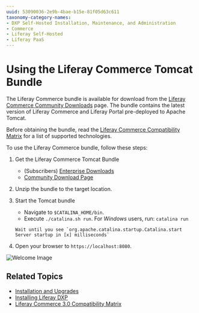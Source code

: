 ```yaml
---
uuid: 53090036-2e9b-4bae-b15e-81f05d63c611
taxonomy-category-names:
- DXP Self-Hosted Installation, Maintenance, and Administration
- Commerce
- Liferay Self-Hosted
- Liferay PaaS
---
```

# Using the Liferay Commerce Tomcat Bundle

The Liferay Commerce bundle is available for download from the [Liferay Commerce Community Downloads](https://commerce.liferay.dev/download) page. The bundle contains the latest version of Liferay Commerce and Liferay Portal pre-deployed to Apache Tomcat.

Before obtaining the bundle, read the [Liferay Commerce Compatibility Matrix](https://help.liferay.com/hc/en-us/articles/360049238151) for a list of supported technologies.

To use the Liferay Commerce bundle, follow these steps:

1. Get the Liferay Commerce Tomcat Bundle

    * (Subscribers) [Enterprise Downloads](https://customer.liferay.com/downloads?p_p_id=com_liferay_osb_customer_downloads_display_web_DownloadsDisplayPortlet&_com_liferay_osb_customer_downloads_display_web_DownloadsDisplayPortlet_productAssetCategoryId=118190997&_com_liferay_osb_customer_downloads_display_web_DownloadsDisplayPortlet_fileTypeAssetCategoryId=118191001)
    * [Community Download Page](https://www.liferay.com/downloads-community)

1. Unzip the bundle to the target location.

1. Start the Tomcat bundle
    * Navigate to `$CATALINA_HOME/bin`.
    * Execute `./catalina.sh run`. For *Windows* users, run: `catalina run`

    ```{tip}
    Wait until you see `org.apache.catalina.startup.Catalina.start Server startup in [x] milliseconds`
    ```

1. Open your browser to `https://localhost:8080`.

![Welcome Image](./using-the-liferay-commerce-tomcat-bundle/images/01.png)

## Related Topics

* [Installation and Upgrades](../../installation-and-upgrades.md)
* [Installing Liferay DXP](https://learn.liferay.com/w/dxp/installation-and-upgrades/installing-liferay/installing-a-liferay-tomcat-bundle)
* [Liferay Commerce 3.0 Compatibility Matrix](https://help.liferay.com/hc/en-us/articles/360049238151)
